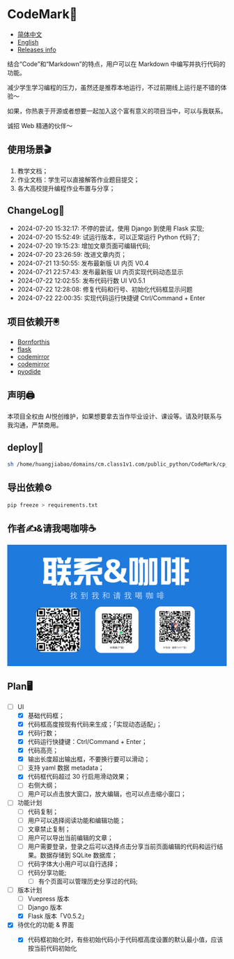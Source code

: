 # CodeMark🦭

- [简体中文](ZH_README.md)
- [English](README.md)
- [Releases info](Releases.md)

结合“Code”和“Markdown”的特点，用户可以在 Markdown 中编写并执行代码的功能。

减少学生学习编程的压力，虽然还是推荐本地运行，不过前期线上运行是不错的体验～

如果，你热衷于开源或者想要一起加入这个富有意义的项目当中，可以与我联系。

诚招 Web 精通的伙伴～

## 使用场景🎬

1. 教学文档；
2. 作业文档：学生可以直接解答作业题目提交；
3. 各大高校提升编程作业布置与分享；

## ChangeLog📔

- 2024-07-20 15:32:17: 不停的尝试，使用 Django 到使用 Flask 实现;
- 2024-07-20 15:52:49: 试运行版本，可以正常运行 Python 代码了;
- 2024-07-20 19:15:23: 增加文章页面可编辑代码;
- 2024-07-20 23:26:59: 改进文章内页；
- 2024-07-21 13:50:55: 发布最新版 UI 内页 V0.4
- 2024-07-21 22:57:43: 发布最新版 UI 内页实现代码动态显示
- 2024-07-22 12:02:55: 发布代码行数 UI V0.5.1
- 2024-07-22 12:28:08: 修复代码和行号、初始化代码框显示问题
- 2024-07-22 22:00:35: 实现代码运行快捷键 Ctrl/Command + Enter

## 项目依赖开🖲️

- [Bornforthis](https://bornforthis.cn/)
- [flask](https://flask.palletsprojects.com/en/3.0.x/)
- [codemirror](https://codemirror.net/)
- [codemirror](https://cdnjs.com/libraries/codemirror)
- [pyodide](https://pyodide.org/en/stable/index.html)

## 声明🖨️

本项目全权由 AI悦创维护，如果想要拿去当作毕业设计、课设等。请及时联系与我沟通，严禁商用。

## deploy🧿

```bash
sh /home/huangjiabao/domains/cm.class1v1.com/public_python/CodeMark/cp_opt.sh
```

## 导出依赖⚙️

```bash
pip freeze > requirements.txt
```


## 作者✍️&请我喝咖啡☕️

![img_1.png](static/info/img_1.png)

## Plan🖥️

- [ ] UI
  - [x] 基础代码框；
  - [x] 代码框高度按现有代码来生成；「实现动态适配」；
  - [x] 代码行数；
  - [x] 代码运行快捷键：Ctrl/Command + Enter；
  - [x] 代码高亮；
  - [x] 输出长度超出输出框，不要换行要可以滑动；
  - [ ] 支持 yaml 数据 metadata；
  - [x] 代码框代码超过 30 行启用滑动效果；
  - [ ] 右侧大纲；
  - [ ] 用户可以点击放大窗口，放大编辑，也可以点击缩小窗口；
- [ ] 功能计划
  - [ ] 代码复制；
  - [ ] 用户可以选择阅读功能和编辑功能；
  - [ ] 文章禁止复制；
  - [ ] 用户可以导出当前编辑的文章；
  - [ ] 用户需要登录，登录之后可以选择点击分享当前页面编辑的代码和运行结果。数据存储到 SQLite 数据库；
  - [ ] 代码字体大小用户可以自行选择；
  - [ ] 代码分享功能;
    - [ ] 有个页面可以管理历史分享过的代码;
- [ ] 版本计划
  - [ ] Vuepress 版本
  - [ ] Django 版本
  - [x] Flask 版本「V0.5.2」
- [x] 待优化的功能 & 界面
  - [x] 代码框初始化时，有些初始代码小于代码框高度设置的默认最小值，应该按当前代码初始化


